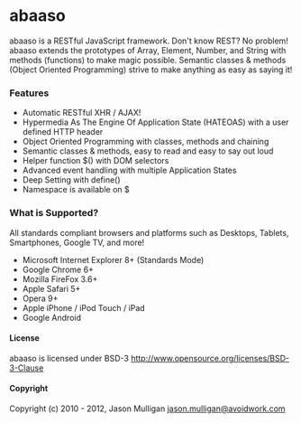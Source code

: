 # abaaso
abaaso is a RESTful JavaScript framework. Don't know REST? No problem! abaaso extends the prototypes of Array, Element, Number, and String with methods (functions) to make magic possible. Semantic classes & methods (Object Oriented Programming) strive to make anything as easy as saying it!

### Features

* Automatic RESTful XHR / AJAX!
* Hypermedia As The Engine Of Application State (HATEOAS) with a user defined HTTP header
* Object Oriented Programming with classes, methods and chaining
* Semantic classes & methods, easy to read and easy to say out loud
* Helper function $() with DOM selectors
* Advanced event handling with multiple Application States
* Deep Setting with define()
* Namespace is available on $


### What is Supported?

All standards compliant browsers and platforms such as Desktops, Tablets, Smartphones, Google TV, and more!

* Microsoft Internet Explorer 8+ (Standards Mode)
* Google Chrome 6+
* Mozilla FireFox 3.6+
* Apple Safari 5+
* Opera 9+
* Apple iPhone / iPod Touch / iPad
* Google Android


#### License
abaaso is licensed under BSD-3 http://www.opensource.org/licenses/BSD-3-Clause

#### Copyright
Copyright (c) 2010 - 2012, Jason Mulligan <jason.mulligan@avoidwork.com>